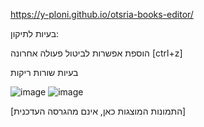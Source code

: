 https://y-ploni.github.io/otsria-books-editor/

בעיות לתיקון:

הוספת אפשרות לביטול פעולה אחרונה [ctrl+z]

בעיות שורות ריקות

![image](https://github.com/user-attachments/assets/a0413794-30a4-4750-8268-9d56ace1b49b)
![image](https://github.com/user-attachments/assets/a51c5905-ff50-4b9f-9648-e284a668c32b)

[התמונות המוצגות כאן, אינם מהגרסה העדכנית]
